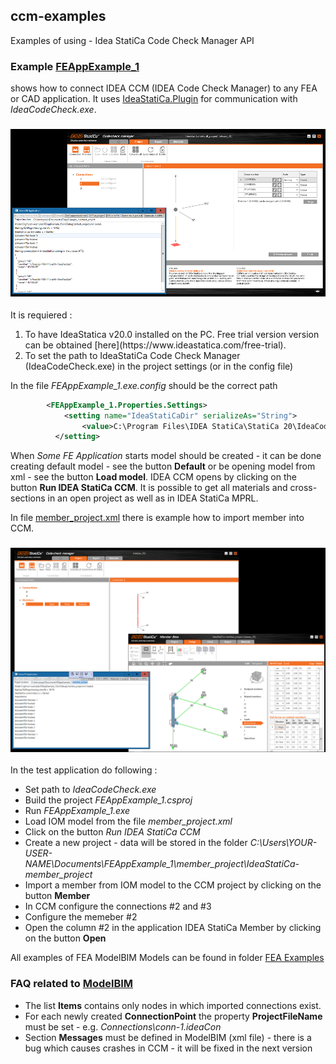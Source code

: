 ## ccm-examples
Examples of using - Idea StatiCa Code Check Manager API

 ### Example [FEAppExample_1](https://github.com/idea-statica/ccm-examples/tree/master/FEAppExample_1)
 shows how to connect IDEA CCM (IDEA Code Check Manager) to any FEA or CAD application. It uses [IdeaStatiCa.Plugin](https://github.com/idea-statica/ideastatica-plugin) for communication with *IdeaCodeCheck.exe*.

### ![CCM + FakeFEA](https://github.com/idea-statica/ccm-examples/blob/master/Images/fake-fea.png?raw=true)

It is requiered :
<ol>
  <li>To have IdeaStatica v20.0 installed on the PC. Free trial version version can be obtained [here](https://www.ideastatica.com/free-trial).</li>
  <li>To set the path to IdeaStatiCa Code Check Manager (IdeaCodeCheck.exe) in the project settings (or in the config file)</li>
</ol>


In the file *FEAppExample_1.exe.config* should be the correct path

```xml
        <FEAppExample_1.Properties.Settings>
            <setting name="IdeaStatiCaDir" serializeAs="String">
                <value>C:\Program Files\IDEA StatiCa\StatiCa 20\IdeaCodeCheck.exe</value>
          </setting>
```

When *Some FE Application* starts model should be created - it can be done creating default model - see the button **Default** or be opening model from xml - see the button **Load model**. IDEA CCM opens by clicking on the button **Run IDEA StatiCa CCM**.
It is possible to get all materials and cross-sections in an open project as well as in IDEA StatiCa MPRL.

In file [member_project.xml](https://github.com/idea-statica/ccm-examples/blob/master/FEAppExample_1/Examples/member_project.xml) there is example how to import member into CCM.

### ![Member in CCM](https://github.com/idea-statica/ccm-examples/blob/master/Images/member-project.png?raw=true)

In the test application do following :
* Set path to _IdeaCodeCheck.exe_
* Build the project _FEAppExample_1.csproj_
* Run _FEAppExample_1.exe_
* Load IOM model from the file _member_project.xml_
* Click on the button _Run IDEA StatiCa CCM_
* Create a new project - data will be stored in the folder _C:\Users\YOUR-USER-NAME\Documents\FEAppExample_1\member_project\IdeaStatiCa-member_project_
* Import a member from IOM model to the CCM project by clicking on the button **Member**
* In CCM configure the connections #2 and #3
* Configure the memeber #2
* Open the column #2 in the application IDEA StatiCa Member by clicking on the button **Open**


All examples of FEA ModelBIM Models can be found in folder [FEA Examples](https://github.com/idea-statica/ccm-examples/blob/release-v20.1/FEAppExample_1/FEA_Model_Examples/)

### FAQ related to [ModelBIM](https://github.com/idea-statica/ideastatica-plugin/blob/master/IdeaStatiCa.Plugin/ModelBIM.cs)
* The list **Items** contains only nodes in which imported connections exist.
* For each newly created **ConnectionPoint** the property **ProjectFileName** must be set - e.g. _<ProjectFileName>Connections\conn-1.ideaCon</ProjectFileName>_
* Section **Messages** must be defined in ModelBIM (xml file) - there is a bug which causes crashes in CCM - it will be fixed in the next version
